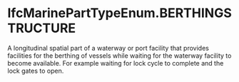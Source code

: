 IfcMarinePartTypeEnum.BERTHINGSTRUCTURE
=======================================
A longitudinal spatial part of a waterway or port facility that provides
facilities for the berthing of vessels while waiting for the waterway facility
to become available. For example waiting for lock cycle to complete and the
lock gates to open.  


